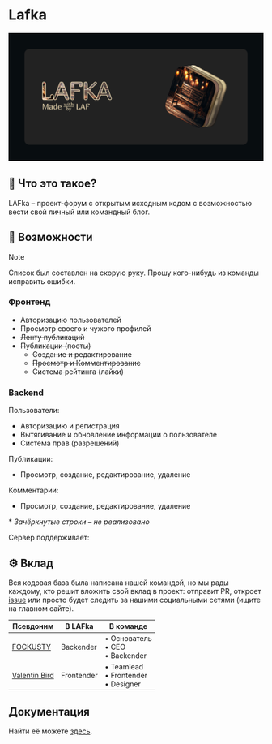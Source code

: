 # Lafka

![Cover](docs/cover.png)

## 👀 Что это такое?

LAFka – проект-форум с открытым исходным кодом с возможностью вести
свой личный или командный блог.

## 🌺 Возможности

> [!NOTE]
> Список был составлен на скорую руку. Прошу кого-нибудь из команды
> исправить ошибки.

### Фронтенд

- Авторизацию пользователей
- ~~Просмотр своего и чужого профилей~~
- ~~Ленту публикаций~~
- ~~Публикации (посты)~~
  - ~~Создание и редактирование~~
  - ~~Просмотр и Комментирование~~
  - ~~Система рейтинга (лайки)~~

### Backend

Пользователи:

- Авторизацию и регистрация
- Вытягивание и обновление информации о пользователе
- Система прав (разрешений)

Публикации:

- Просмотр, создание, редактирование, удаление

Комментарии:

- Просмотр, создание, редактирование, удаление

\* _Зачёркнутые строки – не реализовано_

Сервер поддерживает:

## ⚙ Вклад

Вся кодовая база была написана нашей командой, но мы рады каждому,
кто решит вложить свой вклад в проект: отправит PR, откроет
[issue](https://github.com/Lazy-And-Fockused/LAFka/issues) или
просто будет следить за нашими социальными сетями (ищите на главном
сайте).

| Псевдоним                                     | В LAFka    | В команде                                    |
| --------------------------------------------- | ---------- | -------------------------------------------- |
| [FOCKUSTY](https://github.com/FOCKUSTY)       | Backender  | • Основатель <br> • CEO <br> • Backender     |
| [Valentin Bird](https://github.com/lanvalird) | Frontender | • Teamlead <br> • Frontender <br> • Designer |

## Документация

Найти её можете [здесь](/docs/index.md).
